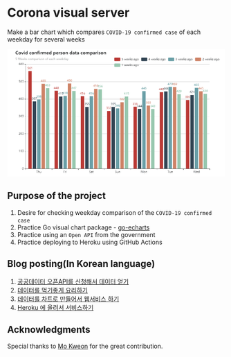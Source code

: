 <!-- reference for the README.md: https://gist.github.com/PurpleBooth/109311bb0361f32d87a2 -->

# Corona visual server

Make a bar chart which compares `COVID-19 confirmed case` of each weekday for several weeks

![Interactive bar chart](./images/barchart.gif "Interactive bar chart")

## Purpose of the project

1. Desire for checking weekday comparison of the `COVID-19 confirmed case`
2. Practice Go visual chart package - [go-echarts](https://github.com/go-echarts/go-echarts)
3. Practice using an `Open API` from the government
4. Practice deploying to Heroku using GitHub Actions

## Blog posting(In Korean language)

1. [공공데이터 오픈API를 신청해서 데이터 얻기](https://jusths.tistory.com/199)
2. [데이터를 먹기좋게 요리하기](https://jusths.tistory.com/200)
3. [데이터를 차트로 만들어서 웹서비스 하기](https://jusths.tistory.com/201)
4. [Heroku 에 올려서 서비스하기](https://jusths.tistory.com/202)


## Acknowledgments

Special thanks to [Mo Kweon](https://github.com/kkweon) for the great contribution. 
